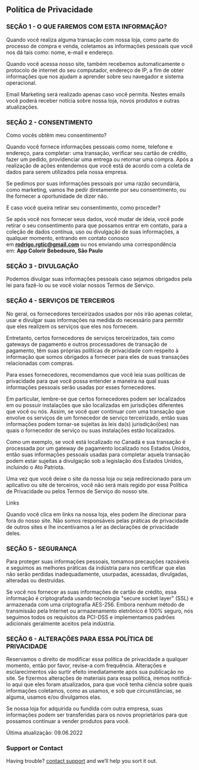 ## Política de Privacidade

### **SEÇÃO 1 - O QUE FAREMOS COM ESTA INFORMAÇÃO?**

Quando você realiza alguma transação com nossa loja, como parte do processo de compra e venda, coletamos as informações pessoais que você nos dá tais como: nome, e-mail e endereço.

Quando você acessa nosso site, também recebemos automaticamente o protocolo de internet do seu computador, endereço de IP, a fim de obter informações que nos ajudam a aprender sobre seu navegador e sistema operacional.

Email Marketing será realizado apenas caso você permita. Nestes emails você poderá receber notícia sobre nossa loja, novos produtos e outras atualizações.

### **SEÇÃO 2 - CONSENTIMENTO**

Como vocês obtêm meu consentimento?

Quando você fornece informações pessoais como nome, telefone e endereço, para completar: uma transação, verificar seu cartão de crédito, fazer um pedido, providenciar uma entrega ou retornar uma compra. Após a realização de ações entendemos que você está de acordo com a coleta de dados para serem utilizados pela nossa empresa.

Se pedimos por suas informações pessoais por uma razão secundária, como marketing, vamos lhe pedir diretamente por seu consentimento, ou lhe fornecer a oportunidade de dizer não.

E caso você queira retirar seu consentimento, como proceder?

Se após você nos fornecer seus dados, você mudar de ideia, você pode retirar o seu consentimento para que possamos entrar em contato, para a coleção de dados contínua, uso ou divulgação de suas informações, a qualquer momento, entrando em contato conosco em **rodrigo.rgtic@gmail.com** ou nos enviando uma correspondência em: **App Colorir** **Bebedouro, São Paulo**

### **SEÇÃO 3 - DIVULGAÇÃO**

Podemos divulgar suas informações pessoais caso sejamos obrigados pela lei para fazê-lo ou se você violar nossos Termos de Serviço.

### **SEÇÃO 4 - SERVIÇOS DE TERCEIROS**

No geral, os fornecedores terceirizados usados por nós irão apenas coletar, usar e divulgar suas informações na medida do necessário para permitir que eles realizem os serviços que eles nos fornecem.

Entretanto, certos fornecedores de serviços terceirizados, tais como gateways de pagamento e outros processadores de transação de pagamento, têm suas próprias políticas de privacidade com respeito à informação que somos obrigados a fornecer para eles de suas transações relacionadas com compras.

Para esses fornecedores, recomendamos que você leia suas políticas de privacidade para que você possa entender a maneira na qual suas informações pessoais serão usadas por esses fornecedores.

Em particular, lembre-se que certos fornecedores podem ser localizados em ou possuir instalações que são localizadas em jurisdições diferentes que você ou nós. Assim, se você quer continuar com uma transação que envolve os serviços de um fornecedor de serviço terceirizado, então suas informações podem tornar-se sujeitas às leis da(s) jurisdição(ões) nas quais o fornecedor de serviço ou suas instalações estão localizados.

Como um exemplo, se você está localizado no Canadá e sua transação é processada por um gateway de pagamento localizado nos Estados Unidos, então suas informações pessoais usadas para completar aquela transação podem estar sujeitas a divulgação sob a legislação dos Estados Unidos, incluindo o Ato Patriota.

Uma vez que você deixe o site da nossa loja ou seja redirecionado para um aplicativo ou site de terceiros, você não será mais regido por essa Política de Privacidade ou pelos Termos de Serviço do nosso site.

Links

Quando você clica em links na nossa loja, eles podem lhe direcionar para fora do nosso site. Não somos responsáveis pelas práticas de privacidade de outros sites e lhe incentivamos a ler as declarações de privacidade deles.

### **SEÇÃO 5 - SEGURANÇA**

Para proteger suas informações pessoais, tomamos precauções razoáveis e seguimos as melhores práticas da indústria para nos certificar que elas não serão perdidas inadequadamente, usurpadas, acessadas, divulgadas, alteradas ou destruídas.

Se você nos fornecer as suas informações de cartão de crédito, essa informação é criptografada usando tecnologia "secure socket layer" (SSL) e armazenada com uma criptografia AES-256. Embora nenhum método de transmissão pela Internet ou armazenamento eletrônico é 100% seguro, nós seguimos todos os requisitos da PCI-DSS e implementamos padrões adicionais geralmente aceitos pela indústria.

### **SEÇÃO 6 - ALTERAÇÕES PARA ESSA POLÍTICA DE PRIVACIDADE**

Reservamos o direito de modificar essa política de privacidade a qualquer momento, então por favor, revise-a com frequência. Alterações e esclarecimentos vão surtir efeito imediatamente após sua publicação no site. Se fizermos alterações de materiais para essa política, iremos notificá-lo aqui que eles foram atualizados, para que você tenha ciência sobre quais informações coletamos, como as usamos, e sob que circunstâncias, se alguma, usamos e/ou divulgamos elas.

Se nossa loja for adquirida ou fundida com outra empresa, suas informações podem ser transferidas para os novos proprietários para que possamos continuar a vender produtos para você.

Última atualização: 09.06.2022

### Support or Contact

Having trouble? [contact support](malito:rodrigo.rgtic@gmail.com) and we’ll help you sort it out.
